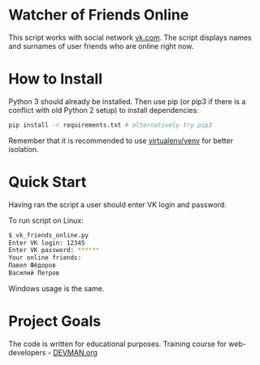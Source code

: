 # Watcher of Friends Online

This script works with social network [vk.com](https://vk.com).
The script displays names and surnames of user friends who are
online right now.

# How to Install

Python 3 should already be installed. Then use pip (or pip3 if there is a conflict with old Python 2 setup) to install dependencies:

```bash
pip install -r requirements.txt # alternatively try pip3
```

Remember that it is recommended to use [virtualenv/venv](https://devman.org/encyclopedia/pip/pip_virtualenv/) for better isolation.

# Quick Start

Having ran the script a user should enter VK login and password.

To run script on Linux:
```bash
$ vk_friends_online.py
Enter VK login: 12345
Enter VK password: ******
Your online friends:
Павел Фёдоров
Василий Петров
```
Windows usage is the same.

# Project Goals

The code is written for educational purposes. Training course for web-developers - [DEVMAN.org](https://devman.org)
